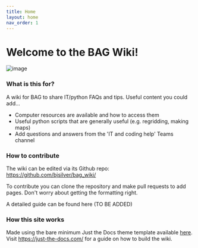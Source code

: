 ```yaml
---
title: Home
layout: home
nav_order: 1
---
```


# Welcome to the BAG Wiki!

![image]("/assets/BAG_mug_colab.png")

### What is this for?
A wiki for BAG to share IT/python FAQs and tips. Useful content you could add...
- Computer resources are available and how to access them
- Useful python scripts that are generally useful (e.g. regridding, making maps)
- Add questions and answers from the 'IT and coding help' Teams channel

### How to contribute

The wiki can be edited via its Github repo: https://github.com/bjsilver/bag_wiki/

To contribute you can clone the repository and make pull requests to add pages. Don't worry about getting the formatting right.

A detailed guide can be found here (TO BE ADDED)


### How this site works
Made using the bare minimum Just the Docs theme template available [here](https://github.com/just-the-docs/just-the-docs-template/tree/main).
Visit https://just-the-docs.com/ for a guide on how to build the wiki.
